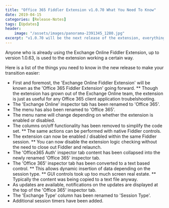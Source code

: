 ```yaml
---
title: "Office 365 Fiddler Extension v1.0.70 What You Need To Know"
date: 2019-04-15
categories: [Release-Notes]
tags: [Updates]
header:
    image: "/assets/images/panorama-2391345_1280.jpg"
excerpt: "v1.0.70 will be the next release of the extension, everything you need to know about using this new version is here."
---
```


Anyone who is already using the Exchange Online Fiddler Extension, up to version 1.0.63, is used to the extension working a certain way. 

Here is a list of the things you need to know in the new release to make your transition easier:

* First and foremost, the 'Exchange Online Fiddler Extension' will be known as the 'Office 365 Fiddler Extension' going forward.
** Though the extension has grown out of the Exchange Online team, the extension is just as useful for any Office 365 client application troubelshooting.
* The 'Exchange Online' inspector tab has been renamed to 'Office 365'.
* The menu has also been renamed to 'Office 365'.
* The menu name will change depending on whether the extension is enabled or disabled.
* The columns on/off functionality has been removed to simplify the code set. 
** The same actions can be performed with native Fiddler controls.
* The extension can now be enabled / disabled within the same Fiddler session. 
** You can now disable the extension logic checking without the need to close out Fiddler and relaunch.
* The 'Office365 Auth' inspector tab content has been collapsed into the newly renamed 'Office 365' inspector tab.
* The 'Office 365' inspector tab has been converted to a text based control. 
** This allows dynamic insertion of data depending on the session type. 
** GUI controls took up too much screen real estate.
** Typically the content was being copied to a text file anyway.
* As updates are available, notifications on the updates are displayed at the top of the 'Office 365' inspector tab.
* The 'Exchange Type' column has been renamed to 'Session Type'.
* Additional session timers have been added.